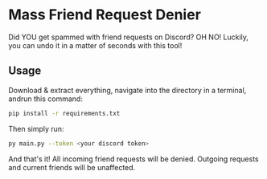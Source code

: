 # Mass Friend Request Denier
Did YOU get spammed with friend requests on Discord? OH NO! Luckily, you can undo it in a matter of seconds with this tool!

## Usage
Download & extract everything, navigate into the directory in a terminal, andrun this command:
```bash
pip install -r requirements.txt
```

Then simply run:
```bash
py main.py --token <your discord token>
```

And that's it! All incoming friend requests will be denied. Outgoing requests and current friends will be unaffected.
